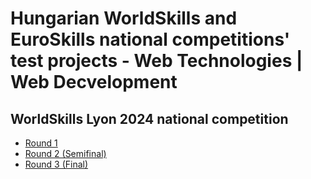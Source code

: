 # Hungarian WorldSkills and EuroSkills national competitions' test projects - Web Technologies | Web Decvelopment
## WorldSkills Lyon 2024 national competition
- [Round 1](https://github.com/skillsithu/ws2024-s17-hu-r1)
- [Round 2 (Semifinal)](https://github.com/skillsithu/ws2024-s17-hu-r2)
- [Round 3 (Final)](https://github.com/skillsithu/ws2024-s17-hu-r2)
